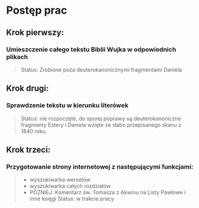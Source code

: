 # Postęp prac

## Krok pierwszy:
### Umieszczenie całego tekstu Biblii Wujka w odpowiednich plikach
>Status: Zrobione poza deuterokanonicznymi fragmentami Daniela

## Krok drugi:
### Sprawdzenie tekstu w kierunku literówek
>Status: nie rozpoczęte, do sporej poprawy są deuterokanoniczne fragmenty Estery i Daniela wzięte ze słabo przepisanego skanu z 1840 roku.

## Krok trzeci:
### Przygotowanie strony internetowej z następującymi funkcjami:
>- wyszukiwarka wersetów
>- wyszukiwarka całych rozdziałów
>- PÓŻNIEJ: Komentarz św. Tomasza z Akwinu na Listy Pawłowe i inne księgi
>Status: w trakcie pracy
